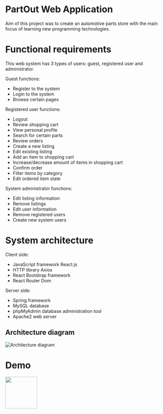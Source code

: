 # PartOut Web Application
Aim of this project was to create an automotive parts store with the main focus of learning new programming technologies.

# Functional requirements
This web system has 3 types of users: guest, registered user and administrator.

Guest functions:

 - Register to the system
 - Login to the system
 - Browse certain pages

 Registered user functions:
 
 - Logout
 - Review shopping cart
 - View personal profile
 - Search for certain parts
 - Review orders
 - Create a new listing
 - Edit existing listing
 - Add an item to shopping cart
 - Increase/decrease amount of items in shopping cart
 - Confirm order
 - Filter items by category
 - Edit ordered item state
 
 System administrator functions:
 

 - Edit listing information
 - Remove listings
 - Edit user information
 - Remove registered users
 - Create new system users

# System architecture
Client side:

 - JavaScript framework React.js
 - HTTP library Axios
 - React Bootstrap framework
 - React Router Dom
 
 Server side:
 
 - Spring framework
 - MySQL database
 - phpMyAdmin database administration tool
 - Apache2 web server
 
 ## Architecture diagram

![Architecture diagram](https://lh3.googleusercontent.com/2BqNcSRQRtWjyzN5_D-U5O_4D0pF4syLG-5d7Ix9SGqxsJKnZORx2gLAoJMm59QObOWKtegYqg6L2g-lxhp0FeeH9opwIf7XblN68-Ws5wnWtQUdkbY1hMNjYbQAhAPK_xDk77NS2JvwOhVjx-eHhu2chOxS453dkhDJGsESklb3oc0C8hg2BEgwGsCBMDYNQla8tL17e0DQ8MKMzC5NLYkMKWU4DcUwmOMEJhGdcn6MH3YX3OalUHEN_yk5nRojrkSrOXZWADBrfHc4ow1U6qUSslwP3Lcx1qYvxL6kkKgUjwa968tbdMpWAzinDgh_oJHJPrXW-cbo0XKnZ_Pt7rWVE_Mueiwxd-nVCOJNsHuzt4zUEjfiqZrnE38gqRQ0E4xKuKSNa_ItVWc-vjjzXNFZOyh86dUPcKtxHwOufvSCz7x6J3_3LpSTMR_-qqI6fULi-xUc9aN61CLwZ_KSnuqGyy3DRks7TtaMFiPO-ofYSjXH42LwtIGVyDP7IZaJQxSPuSn9CUtsuRx0ZYcxe5yNo-Zmmhh3VLGEC5C2shKqXOq2PrxtnA4YbuPDB-QPYpDiESEzXSV-ySYqWDoKJZFl3gRRiymEK_WcDU2OzW4-qIZ6oeqYykiIgH8HPjxf1jdQ1SzdnthA2sc9IJlOZPacd_95fLqF_M4nl1hfSAzMjX1J3fiIhlIMsbbqjw=w708-h404-no?authuser=0)

# Demo
<img src="https://lh3.googleusercontent.com/pw/ACtC-3fZ_A2qkl1ZOuJT_5x7nZIojKvAad1JhBSPeG71UR3mLWAiwqeQKPXWHGkTdqtlMwrP_qc4t6-sbYmFfKlr83bhDXKZD_E45NNMxujK1Ky1oQMn8lY9AtqMEaaiKRvL-_4PaXiDyE8vSSimDMpGa0Xs=w645-h655-no?authuser=0" width="100px">


